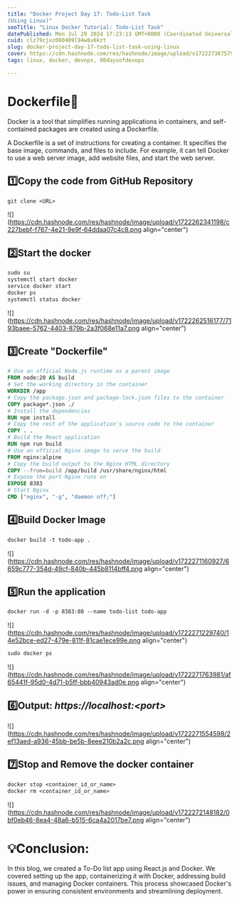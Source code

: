 ```yaml
---
title: "Docker Project Day 17: Todo-List Task 
(Using Linux)"
seoTitle: "Linux Docker Tutorial: Todo-List Task"
datePublished: Mon Jul 29 2024 17:23:13 GMT+0000 (Coordinated Universal Time)
cuid: clz79cjxz000409l94w8v6kzt
slug: docker-project-day-17-todo-list-task-using-linux
cover: https://cdn.hashnode.com/res/hashnode/image/upload/v1722273675791/142801bb-d1cd-4b03-912f-af86918a4732.png
tags: linux, docker, devops, 90daysofdevops

---
```


# Dockerfile🐳

Docker is a tool that simplifies running applications in containers, and self-contained packages are created using a Dockerfile.

A Dockerfile is a set of instructions for creating a container. It specifies the base image, commands, and files to include. For example, it can tell Docker to use a web server image, add website files, and start the web server.

## 1️⃣Copy the code from GitHub Repository

```dockerfile
git clone <URL>
```

![](https://cdn.hashnode.com/res/hashnode/image/upload/v1722262341198/c227bebf-f767-4e21-9e9f-64ddaa07c4c8.png align="center")

## 2️⃣Start the docker

```dockerfile
sudo su
systemctl start docker
service docker start
docker ps
systemctl status docker
```

![](https://cdn.hashnode.com/res/hashnode/image/upload/v1722262516177/7193baee-5762-4403-879b-2a3f068e11a7.png align="center")

## 3️⃣Create "Dockerfile"

```dockerfile
# Use an official Node.js runtime as a parent image
FROM node:20 AS build
# Set the working directory in the container
WORKDIR /app
# Copy the package.json and package-lock.json files to the container
COPY package*.json ./
# Install the dependencies
RUN npm install
# Copy the rest of the application's source code to the container
COPY . .
# Build the React application
RUN npm run build
# Use an official Nginx image to serve the build
FROM nginx:alpine
# Copy the build output to the Nginx HTML directory
COPY --from=build /app/build /usr/share/nginx/html
# Expose the port Nginx runs on
EXPOSE 8383
# Start Nginx
CMD ["nginx", "-g", "daemon off;"]
```

## 4️⃣Build Docker Image

```dockerfile
docker build -t todo-app .
```

![](https://cdn.hashnode.com/res/hashnode/image/upload/v1722271160927/6659c777-354d-49cf-840b-445b8114bff4.png align="center")

## 5️⃣Run the application

```dockerfile
docker run -d -p 8383:80 --name todo-list todo-app
```

![](https://cdn.hashnode.com/res/hashnode/image/upload/v1722271229740/14e52bce-ed27-479e-811f-81cae1ece99e.png align="center")

```dockerfile
sudo docker ps
```

![](https://cdn.hashnode.com/res/hashnode/image/upload/v1722271763981/af65441f-95d0-4d71-b5ff-bbb40943ad0e.png align="center")

## 6️⃣Output: *https://localhost:&lt;port&gt;*

![](https://cdn.hashnode.com/res/hashnode/image/upload/v1722271554598/2ef13aed-a936-45bb-be5b-8eee210b2a2c.png align="center")

## 7️⃣Stop and Remove the docker container

```dockerfile
docker stop <container_id_or_name>
docker rm <container_id_or_name>
```

![](https://cdn.hashnode.com/res/hashnode/image/upload/v1722272148182/0bf0eb46-8ea4-48a6-b515-6ca4a2017be7.png align="center")

# 💡Conclusion:

In this blog, we created a To-Do list app using React.js and Docker. We covered setting up the app, containerizing it with Docker, addressing build issues, and managing Docker containers. This process showcased Docker's power in ensuring consistent environments and streamlining deployment.